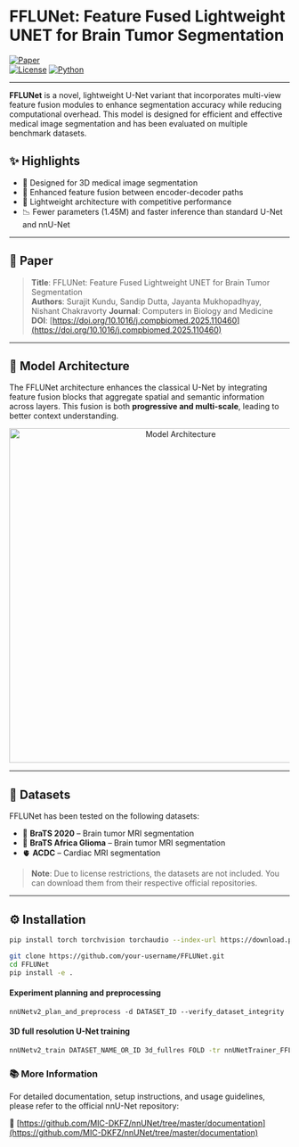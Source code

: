 # FFLUNet: Feature Fused Lightweight UNET for Brain Tumor Segmentation

[![Paper](https://img.shields.io/badge/Paper-Computers%20in%20Biology%20and%20Medicine-blue.svg)](https://doi.org/XX.XXXX/XXX)  
[![License](https://img.shields.io/badge/License-Apache_2.0-blue.svg)](LICENSE)
[![Python](https://img.shields.io/badge/Python-3.8+-blue.svg)](https://www.python.org/)

---

**FFLUNet** is a novel, lightweight U-Net variant that incorporates multi-view feature fusion modules to enhance segmentation accuracy while reducing computational overhead. This model is designed for efficient and effective medical image segmentation and has been evaluated on multiple benchmark datasets.

## ✨ Highlights

- 🔬 Designed for 3D medical image segmentation
- 🧠 Enhanced feature fusion between encoder-decoder paths
- 🚀 Lightweight architecture with competitive performance
- 📉 Fewer parameters (1.45M) and faster inference than standard U-Net and nnU-Net

---

## 📄 Paper

> **Title**: FFLUNet: Feature Fused Lightweight UNET for Brain Tumor Segmentation  
> **Authors**: Surajit Kundu, Sandip Dutta, Jayanta Mukhopadhyay, Nishant Chakravorty
> **Journal**: Computers in Biology and Medicine  
> **DOI**: [https://doi.org/10.1016/j.compbiomed.2025.110460](https://doi.org/10.1016/j.compbiomed.2025.110460)

---

## 🧠 Model Architecture

The FFLUNet architecture enhances the classical U-Net by integrating feature fusion blocks that aggregate spatial and semantic information across layers. This fusion is both **progressive and multi-scale**, leading to better context understanding.

<p align="center">
  <img src="https://ars.els-cdn.com/content/image/1-s2.0-S001048252500811X-gr1_lrg.jpg" alt="Model Architecture" width="600"/>
</p>

---

## 📁 Datasets

FFLUNet has been tested on the following datasets:

- 🧠 **BraTS 2020** – Brain tumor MRI segmentation  
- 🧠 **BraTS Africa Glioma** – Brain tumor MRI segmentation 
- 🫀 **ACDC** – Cardiac MRI segmentation  

> **Note**: Due to license restrictions, the datasets are not included. You can download them from their respective official repositories.

---

## ⚙️ Installation

```bash
pip install torch torchvision torchaudio --index-url https://download.pytorch.org/whl/cu118

git clone https://github.com/your-username/FFLUNet.git
cd FFLUNet
pip install -e .

```
#### Experiment planning and preprocessing
```
nnUNetv2_plan_and_preprocess -d DATASET_ID --verify_dataset_integrity
```
#### 3D full resolution U-Net training
```bash
nnUNetv2_train DATASET_NAME_OR_ID 3d_fullres FOLD -tr nnUNetTrainer_FFLUNet
```

### 📚 More Information

For detailed documentation, setup instructions, and usage guidelines, please refer to the official nnU-Net repository:

🔗 [https://github.com/MIC-DKFZ/nnUNet/tree/master/documentation](https://github.com/MIC-DKFZ/nnUNet/tree/master/documentation)


